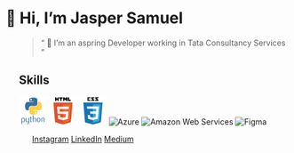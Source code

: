 <h1>
👋 Hi, I’m Jasper Samuel 
</h1>
<ul>
<blockquote><q> 👀 I’m an aspring Developer working in Tata Consultancy Services </q></blockquote> 

## Skills
<p align="left">
    <img src="https://raw.githubusercontent.com/devicons/devicon/master/icons/python/python-original-wordmark.svg" alt="python"width="50"height="50">
    <img src="https://raw.githubusercontent.com/devicons/devicon/master/icons/html5/html5-original-wordmark.svg" alt="HTML"width="50"height="50">
    <img src="https://raw.githubusercontent.com/devicons/devicon/master/icons/css3/css3-original-wordmark.svg" alt="CSS"width="50"height="50">
    <img src="https://img.icons8.com/color/48/000000/azure-1.png" alt="Azure"width="50"height="50">
    <img src="https://img.icons8.com/color/48/000000/amazon-web-services.png" alt="Amazon Web Services"width="50" height="50">
    <img src="https://img.icons8.com/doodle/48/000000/figma.png"alt="Figma"width="50"height="50"> 
    


<ul>
<a href="https://www.instagram.com/jaspersamuelj/"target="_blank" rel="noopener noreferrer">Instagram</a>
<a href="https://www.linkedin.com/in/jaspersamuelj/"target="_blank" rel="noopener noreferrer">LinkedIn</a>
<a href="https://medium.com/@jaspersamuel"target="_blank" rel="noopener noreferrer">Medium</a>


<!---
jaspersamuel/jaspersamuel is a ✨ special ✨ repository because its `README.md` (this file) appears on your GitHub profile.
You can click the Preview link to take a look at your changes.
--->
